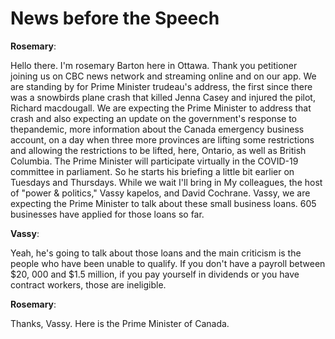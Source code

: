 # News before the Speech







**Rosemary**:

Hello there.
I'm rosemary Barton here in Ottawa.
Thank you petitioner joining us on CBC news network and streaming online and on our app.
We are standing by for Prime Minister trudeau's address, the first since there was a snowbirds plane crash that killed Jenna Casey and injured the pilot, Richard macdougall.
We are expecting the Prime Minister to address that crash and also expecting an update on the government's response to thepandemic, more information about the Canada emergency business account, on a day when three more provinces are lifting some restrictions and allowing the restrictions to be lifted, here, Ontario, as well as British Columbia.
The Prime Minister will participate virtually in the COVID-19 committee in parliament.
So he starts his briefing a little bit earlier on Tuesdays and Thursdays.
While we wait I'll bring in My colleagues, the host of "power & politics," Vassy kapelos, and David Cochrane.
Vassy, we are expecting the Prime Minister to talk about these small business loans.
605 businesses have applied for those loans so far.



**Vassy**:

Yeah, he's going to talk about those loans and the main criticism is the people who have been unable to qualify.
If you don't have a payroll between $20, 000 and $1.5 million, if you pay yourself in dividends or you have contract workers, those are ineligible.



**Rosemary**:

Thanks, Vassy.
Here is the Prime Minister of Canada.
